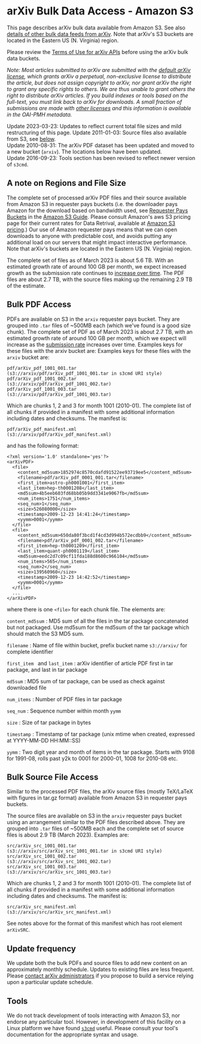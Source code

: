 arXiv Bulk Data Access - Amazon S3
==================================

This page describes arXiv bulk data available from Amazon S3. See also
[details of other bulk data feeds from arXiv](bulk_data.md). Note that
arXiv's S3 buckets are located in the Eastern US (N. Virginia) region.

Please review the [Terms of Use for arXiv APIs](api/tou.md) before using the
arXiv bulk data buckets.

*Note: Most articles submitted to arXiv are submitted with the [default
arXiv
license](http://arxiv.org/licenses/nonexclusive-distrib/1.0/license.html),
which grants arXiv a perpetual, non-exclusive license to distribute the
article, but does not assign copyright to arXiv, nor grant arXiv the
right to grant any specific rights to others. We are thus unable to
grant others the right to distribute arXiv articles. If you build
indexes or tools based on the full-text, you must link back to arXiv for
downloads. A small fraction of submissions are made with [other
licenses](license/index.md) and this information is available in the
OAI-PMH metadata.*

Update 2023-03-23: Updates to reflect current total file sizes and mild restructuring of this page.
Update 2011-01-03: Source files also available from S3, see
[below](#src).  
Update 2010-08-31: The arXiv PDF dataset has been updated and moved to a
new bucket (`arxiv`). The locations below have been updated.  
Update 2016-09-23: Tools section has been revised to reflect newer
version of `s3cmd`.

A note on Regions and File Size
-------------------------------

The complete set of processed arXiv PDF files and their source available from Amazon S3
in requester pays buckets (i.e. the downloader pays Amazon for the
download based on bandwidth used, see [Requester Pays
Buckets](http://docs.amazonwebservices.com/AmazonS3/latest/dev/RequesterPaysBuckets.html)
in the [Amazon S3
Guide](http://docs.amazonwebservices.com/AmazonS3/latest/dev/). Please
consult Amazon's aws S3 pricing page for their current rates for Data
Retrival, available at [Amazon S3
pricing](https://aws.amazon.com/s3/pricing/).) Our use of Amazon
requester pays means that we can open downloads to anyone with
predictable cost, and avoids putting any additional load on our servers
that might impact interactive performance. Note that arXiv's buckets are
located in the Eastern US (N. Virginia) region.

The complete set of files as of March 2023 is about 5.6 TB. With an estimated growth rate
of around 100 GB per month, we expect increased growth as the submission rate continues to
[increase over time](https://arxiv.org/stats/monthly_submissions). The PDF files are about
2.7 TB, with the source files making up the remaining 2.9 TB of the estimate.

Bulk PDF Access
---------------

PDFs are available on S3 in the `arxiv` requester pays bucket. They are
grouped into `.tar` files of ~500MB each (which we've found is a good
size chunk). The complete set of PDF as of March 2023 is about 2.7 TB,
with an estimated growth rate of around 100 GB per month, which we expect
will increase as the [submission rate](https://arxiv.org/stats/monthly_submissions) increases 
over time. Examples keys for these files with the arxiv bucket are:
Examples keys for these files with the `arxiv` bucket are:

    pdf/arXiv_pdf_1001_001.tar         (s3://arxiv/pdf/arXiv_pdf_1001_001.tar in s3cmd URI style)
    pdf/arXiv_pdf_1001_002.tar         (s3://arxiv/pdf/arXiv_pdf_1001_002.tar)
    pdf/arXiv_pdf_1001_003.tar         (s3://arxiv/pdf/arXiv_pdf_1001_003.tar)

Which are chunks 1, 2 and 3 for month 1001 (2010-01). The complete list
of all chunks if provided in a manifest with some additional information
including dates and checksums. The manifest is:

    pdf/arXiv_pdf_manifest.xml         (s3://arxiv/pdf/arXiv_pdf_manifest.xml)

and has the following format:

    <?xml version='1.0' standalone='yes'?>
    <arXivPDF>
      <file>
        <content_md5sum>1852974c8570cdafd91522ee93719ee5</content_md5sum>
        <filename>pdf/arXiv_pdf_0001_001.tar</filename>
        <first_item>astro-ph0001001</first_item>
        <last_item>hep-th0001208</last_item>
        <md5sum>4b5eeb603fd68bb05b9dd3341e9067fb</md5sum>
        <num_items>1751</num_items>
        <seq_num>1</seq_num>
        <size>526080000</size>
        <timestamp>2009-12-23 14:41:24</timestamp>
        <yymm>0001</yymm>
      </file>
      <file>
        <content_md5sum>650da80f3bcd1f4cd3d994b572ecdbb9</content_md5sum>
        <filename>pdf/arXiv_pdf_0001_002.tar</filename>
        <first_item>hep-th0001209</first_item>
        <last_item>quant-ph0001119</last_item>
        <md5sum>eedc2d7c09cf11fda188d8600c966104</md5sum>
        <num_items>565</num_items>
        <seq_num>2</seq_num>
        <size>139560960</size>
        <timestamp>2009-12-23 14:42:52</timestamp>
        <yymm>0001</yymm>
      </file>
      ...
    </arXivPDF>

where there is one `<file>` for each chunk file. The elements are:

`content_md5sum`
:   MD5 sum of all the files in the tar package concatenated but not
    packaged. Use md5sum for the md5sum of the tar package which should
    match the S3 MD5 sum.

`filename`
:   Name of file within bucket, prefix bucket name `s3://arxiv/` for
    complete identifier

`first_item ` and `last_item`
:   arXiv identifier of article PDF first in tar package, and last in
    tar package

`md5sum`
:   MD5 sum of tar package, can be used as check against downloaded file

`num_items`
:   Number of PDF files in tar package

`seq_num`
:   Sequence number within month `yymm`

`size`
:   Size of tar package in bytes

`timestamp`
:   Timestamp of tar package (unix mtime when created, expressed at
    YYYY-MM-DD HH:MM::SS)

`yymm`
:   Two digit year and month of items in the tar package. Starts with
    9108 for 1991-08, rolls past y2k to 0001 for 2000-01, 1008 for
    2010-08 etc.

<span id="src">Bulk Source File Access</span>
---------------------------------------------

Similar to the processed PDF files, the arXiv source files (mostly
TeX/LaTeX with figures in tar.gz format) available from Amazon S3 in
requester pays buckets.

The source files are available on S3 in the `arxiv` requester pays
bucket using an arrangement similar to the PDF files described above.
They are grouped into `.tar` files of ~500MB each and the complete set
of source files is about 2.9 TB (March 2023). Examples are:

    src/arXiv_src_1001_001.tar         (s3://arxiv/src/arXiv_src_1001_001.tar in s3cmd URI style)
    src/arXiv_src_1001_002.tar         (s3://arxiv/src/arXiv_src_1001_002.tar)
    src/arXiv_src_1001_003.tar         (s3://arxiv/src/arXiv_src_1001_003.tar)

Which are chunks 1, 2 and 3 for month 1001 (2010-01). The complete list
of all chunks if provided in a manifest with some additional information
including dates and checksums. The manifest is:

    src/arXiv_src_manifest.xml         (s3://arxiv/src/arXiv_src_manifest.xml)

See notes above for the format of this manifest which has root element
`arXivSRC`.

Update frequency
----------------

We update both the bulk PDFs and source files to add new content on an
approximately monthly schedule. Updates to existing files are less
frequent. Please [contact arXiv administrators](contact.md) if you
propose to build a service relying upon a particular update schedule.

Tools<span id="tools"></span>
-----------------------------

We do not track development of tools interacting with Amazon S3, nor
endorse any particular tool. However, in development of this facility on
a Linux platform we have found [`s3cmd`](http://s3tools.org/s3cmd)
useful. Please consult your tool's documentation for the appropriate syntax
and usage.
